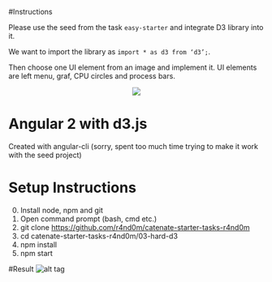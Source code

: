 #Instructions

Please use the seed from the task `easy-starter` and integrate D3 library into it.

We want to import the library as `import * as d3 from ‘d3’;`.

Then choose one UI element from an image and implement it. UI elements are left menu, graf, CPU circles and process bars.

<p align="center">
  <img src="https://cloud.githubusercontent.com/assets/1796022/21141364/fc88b5b6-c13c-11e6-83c0-8b8894460b43.png">
</p>

# Angular 2 with d3.js

Created with angular-cli (sorry, spent too much time trying to make it work with the seed project)

# Setup Instructions

0. Install node, npm and git
1. Open command prompt (bash, cmd etc.)
1. git clone https://github.com/r4nd0m/catenate-starter-tasks-r4nd0m
2. cd catenate-starter-tasks-r4nd0m/03-hard-d3
3. npm install
4. npm start

#Result
![alt tag](https://github.com/r4nd0m/catenate-starter-tasks-r4nd0m/blob/master/03-hard-d3/src/assets/result.png?raw=true)
